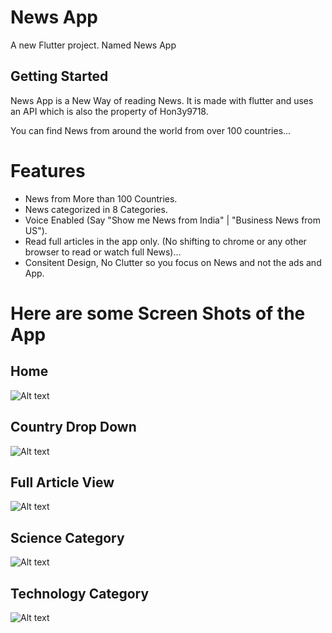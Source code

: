 # News App

A new Flutter project. Named News App

## Getting Started

News App is a New Way of reading News.
It is made with flutter and uses an API which is also the property of Hon3y9718.

You can find News from around the world from over 100 countries...

# Features

- News from More than 100 Countries.
- News categorized in 8 Categories.
- Voice Enabled (Say "Show me News from India" | "Business News from US").
- Read full articles in the app only. (No shifting to chrome or any other browser to read or watch full News)...
- Consitent Design, No Clutter so you focus on News and not the ads and App. 

# Here are some Screen Shots of the App

## Home
![Alt text](/SS/2.jpeg?raw=true "Home")


## Country Drop Down
![Alt text](/SS/4.jpeg?raw=true "Country Drop Down")


## Full Article View
![Alt text](/SS/7.jpeg?raw=true "Article View")



## Science Category
![Alt text](/SS/6.jpeg?raw=true "Category 1")




## Technology Category
![Alt text](/SS/5.jpeg?raw=true "Category 2")

